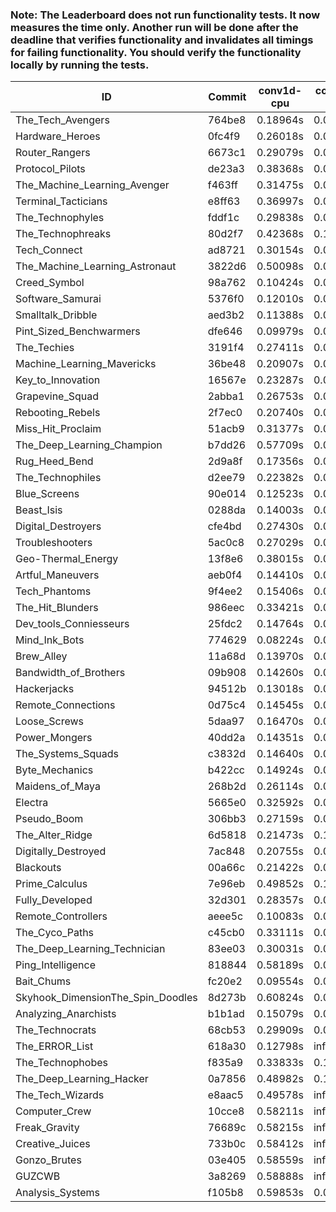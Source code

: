 ### Note: The Leaderboard does not run functionality tests. It now measures the time only. Another run will be done after the deadline that verifies functionality and invalidates all timings for failing functionality. You should verify the functionality locally by running the tests.

|ID|Commit|conv1d-cpu|conv1d-gpu|DWSPConv2D-gpu|gemm-gpu|avg|
|-|-|-|-|-|-|-|
|The_Tech_Avengers|764be8|0.18964s|0.05932s|3.10964s|1.89370s|1.31308s|
|Hardware_Heroes|0fc4f9|0.26018s|0.06953s|3.15792s|1.96338s|1.36275s|
|Router_Rangers|6673c1|0.29079s|0.06985s|3.17052s|1.97367s|1.37621s|
|Protocol_Pilots|de23a3|0.38368s|0.07020s|3.16662s|1.94091s|1.39035s|
|The_Machine_Learning_Avenger|f463ff|0.31475s|0.06711s|3.18592s|2.00813s|1.39398s|
|Terminal_Tacticians|e8ff63|0.36997s|0.06592s|3.18908s|1.99178s|1.40419s|
|The_Technophyles|fddf1c|0.29838s|0.04538s|3.31436s|1.99872s|1.41421s|
|The_Technophreaks|80d2f7|0.42368s|0.14668s|3.18550s|2.00112s|1.43924s|
|Tech_Connect|ad8721|0.30154s|0.06968s|3.31371s|2.15253s|1.45937s|
|The_Machine_Learning_Astronaut|3822d6|0.50098s|0.07583s|3.17836s|2.09037s|1.46139s|
|Creed_Symbol|98a762|0.10424s|0.05195s|3.59084s|2.22479s|1.49295s|
|Software_Samurai|5376f0|0.12010s|0.04808s|3.21469s|2.71777s|1.52516s|
|Smalltalk_Dribble|aed3b2|0.11388s|0.07347s|3.60881s|2.34230s|1.53461s|
|Pint_Sized_Benchwarmers|dfe646|0.09979s|0.07320s|3.74076s|2.23964s|1.53835s|
|The_Techies|3191f4|0.27411s|0.07746s|3.12351s|2.73027s|1.55134s|
|Machine_Learning_Mavericks|36be48|0.20907s|0.08049s|3.50385s|2.43288s|1.55657s|
|Key_to_Innovation|16567e|0.23287s|0.05353s|3.67966s|2.27931s|1.56134s|
|Grapevine_Squad|2abba1|0.26753s|0.07427s|3.65599s|2.25562s|1.56335s|
|Rebooting_Rebels|2f7ec0|0.20740s|0.07350s|3.62759s|2.39229s|1.57519s|
|Miss_Hit_Proclaim|51acb9|0.31377s|0.07763s|3.64421s|2.28338s|1.57975s|
|The_Deep_Learning_Champion|b7dd26|0.57709s|0.07954s|3.47834s|2.19266s|1.58191s|
|Rug_Heed_Bend|2d9a8f|0.17356s|0.06433s|3.58044s|2.51312s|1.58287s|
|The_Technophiles|d2ee79|0.22382s|0.04759s|3.15037s|2.91852s|1.58508s|
|Blue_Screens|90e014|0.12523s|0.07616s|3.66321s|2.48017s|1.58619s|
|Beast_Isis|0288da|0.14003s|0.09925s|3.71790s|2.39531s|1.58812s|
|Digital_Destroyers|cfe4bd|0.27430s|0.07292s|3.60458s|2.41660s|1.59210s|
|Troubleshooters|5ac0c8|0.27029s|0.06948s|3.70645s|2.33243s|1.59466s|
|Geo-Thermal_Energy|13f8e6|0.38015s|0.08047s|3.53165s|2.39058s|1.59571s|
|Artful_Maneuvers|aeb0f4|0.14410s|0.08661s|3.76984s|2.39308s|1.59841s|
|Tech_Phantoms|9f4ee2|0.15406s|0.09535s|3.68613s|2.46179s|1.59934s|
|The_Hit_Blunders|986eec|0.33421s|0.07021s|3.68391s|2.33611s|1.60611s|
|Dev_tools_Conniesseurs|25fdc2|0.14764s|0.06953s|3.76276s|2.45021s|1.60754s|
|Mind_Ink_Bots|774629|0.08224s|0.07559s|3.80894s|2.46831s|1.60877s|
|Brew_Alley|11a68d|0.13970s|0.05450s|3.68250s|2.56288s|1.60990s|
|Bandwidth_of_Brothers|09b908|0.14260s|0.07931s|3.78627s|2.47824s|1.62161s|
|Hackerjacks|94512b|0.13018s|0.07295s|3.80403s|2.49870s|1.62647s|
|Remote_Connections|0d75c4|0.14545s|0.05615s|3.83430s|2.47777s|1.62842s|
|Loose_Screws|5daa97|0.16470s|0.07164s|3.79652s|2.48243s|1.62882s|
|Power_Mongers|40dd2a|0.14351s|0.05649s|3.86760s|2.47203s|1.63491s|
|The_Systems_Squads|c3832d|0.14640s|0.05333s|3.84033s|2.50689s|1.63674s|
|Byte_Mechanics|b422cc|0.14924s|0.06987s|3.65952s|2.67780s|1.63911s|
|Maidens_of_Maya|268b2d|0.26114s|0.07421s|3.65969s|2.57717s|1.64306s|
|Electra|5665e0|0.32592s|0.08408s|3.80319s|2.36280s|1.64400s|
|Pseudo_Boom|306bb3|0.27159s|0.05353s|3.76016s|2.50477s|1.64751s|
|The_Alter_Ridge|6d5818|0.21473s|0.14306s|3.85618s|2.38851s|1.65062s|
|Digitally_Destroyed|7ac848|0.20755s|0.08465s|3.91018s|2.40738s|1.65244s|
|Blackouts|00a66c|0.21422s|0.07410s|3.70357s|2.62752s|1.65485s|
|Prime_Calculus|7e96eb|0.49852s|0.11231s|3.68143s|2.36567s|1.66448s|
|Fully_Developed|32d301|0.28357s|0.07339s|3.67221s|2.66789s|1.67427s|
|Remote_Controllers|aeee5c|0.10083s|0.05644s|4.08871s|2.53035s|1.69408s|
|The_Cyco_Paths|c45cb0|0.33111s|0.08544s|3.84820s|2.51390s|1.69466s|
|The_Deep_Learning_Technician|83ee03|0.30031s|0.08831s|3.35080s|3.08606s|1.70637s|
|Ping_Intelligence|818844|0.58189s|0.06882s|3.77431s|2.47918s|1.72605s|
|Bait_Chums|fc20e2|0.09554s|0.07520s|4.14896s|2.84480s|1.79112s|
|Skyhook_DimensionThe_Spin_Doodles|8d273b|0.60824s|0.08577s|3.71553s|2.82865s|1.80955s|
|Analyzing_Anarchists|b1b1ad|0.15079s|0.07851s|3.66336s|4.97291s|2.21639s|
|The_Technocrats|68cb53|0.29909s|0.08692s|3.26972s|5.90023s|2.38899s|
|The_ERROR_List|618a30|0.12798s|infs|3.43935s|4.97346s|infs|
|The_Technophobes|f835a9|0.33833s|0.18597s|infs|1.97323s|infs|
|The_Deep_Learning_Hacker|0a7856|0.48982s|0.13463s|infs|2.96011s|infs|
|The_Tech_Wizards|e8aac5|0.49578s|infs|infs|4.66297s|infs|
|Computer_Crew|10cce8|0.58211s|infs|infs|5.04742s|infs|
|Freak_Gravity|76689c|0.58215s|infs|infs|5.05964s|infs|
|Creative_Juices|733b0c|0.58412s|infs|infs|5.06235s|infs|
|Gonzo_Brutes|03e405|0.58559s|infs|infs|5.07313s|infs|
|GUZCWB|3a8269|0.58888s|infs|infs|5.18626s|infs|
|Analysis_Systems|f105b8|0.59853s|0.05949s|infs|infs|infs|
